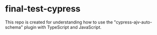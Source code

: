 ﻿# final-test-cypress

 This repo is created for understanding how to use the "cypress-ajv-auto-schema" plugin with TypeScript and JavaScript.

